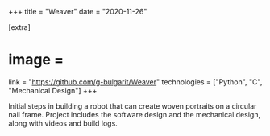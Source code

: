 +++
title = "Weaver"
date = "2020-11-26"

[extra]
# image = 
link = "https://github.com/g-bulgarit/Weaver"
technologies = ["Python", "C", "Mechanical Design"]
+++

Initial steps in building a robot that can create woven portraits on a circular nail frame. Project includes the software design and the mechanical design, along with videos and build logs.